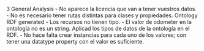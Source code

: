 3
    General
    Analysis
        - No aparece la licencia que van a tener vuestros datos.
        - No es necesario tener rutas distintas para clases y propiedades.
    Ontology
    RDF generated
        - Los recursos no tienen tipo.
        - El valor de odometer en la ontología no es un string. Aplicad los tipos de datos de la ontología en el RDF.
        - No hace falta crear instancias para cada uno de los valores; con tener una datatype property con el valor es suficiente.
